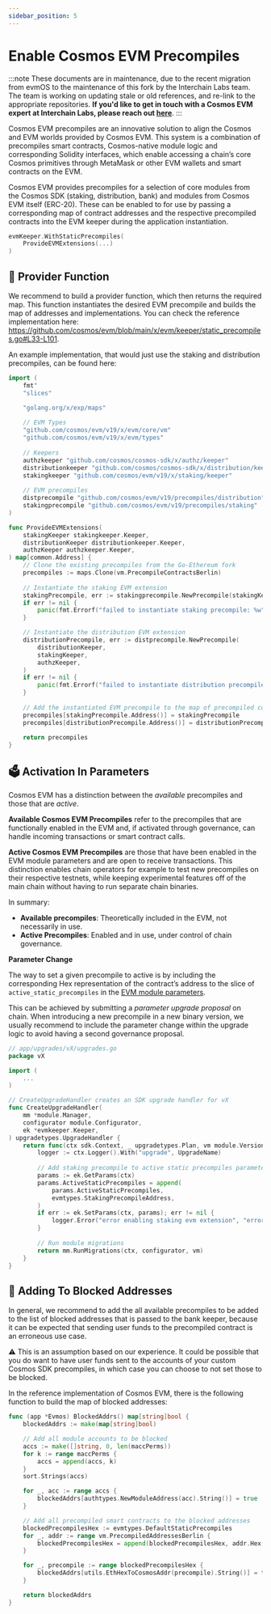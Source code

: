 ```yaml
---
sidebar_position: 5
---
```


# Enable Cosmos EVM Precompiles

:::note
These documents are in maintenance, due to the recent migration from evmOS to the maintenance of this fork by the Interchain Labs team. The team is working on updating stale or old references, and re-link to the appropriate repositories. **If you'd like to get in touch with a Cosmos EVM expert at Interchain Labs, please reach out [here](https://share-eu1.hsforms.com/2g6yO-PVaRoKj50rUgG4Pjg2e2sca)**.
:::

Cosmos EVM precompiles are an innovative solution to align the Cosmos and EVM worlds provided by Cosmos EVM. This system is a combination of precompiles smart contracts, Cosmos-native module logic and corresponding Solidity interfaces, which enable accessing a chain’s core Cosmos primitives through MetaMask or other EVM wallets and smart contracts on the EVM.

Cosmos EVM provides precompiles for a selection of core modules from the Cosmos SDK (staking, distribution, bank) and modules from Cosmos EVM itself (ERC-20). These can be enabled to for use by passing a corresponding map of contract addresses and the respective precompiled contracts into the EVM keeper during the application instantiation.

```go
evmKeeper.WithStaticPrecompiles(
	ProvideEVMExtensions(...)
)
```

## 🤝 Provider Function

We recommend to build a provider function, which then returns the required map. This function instantiates the desired EVM precompile and builds the map of addresses and implementations. You can check the reference implementation here: https://github.com/cosmos/evm/blob/main/x/evm/keeper/static_precompiles.go#L33-L101.

An example implementation, that would just use the staking and distribution precompiles, can be found here:

```go
import (
	fmt"
	"slices"

	"golang.org/x/exp/maps"
	
	// EVM Types
	"github.com/cosmos/evm/v19/x/evm/core/vm"
	"github.com/cosmos/evm/v19/x/evm/types"
	
	// Keepers
	authzkeeper "github.com/cosmos/cosmos-sdk/x/authz/keeper"
	distributionkeeper "github.com/cosmos/cosmos-sdk/x/distribution/keeper"
	stakingkeeper "github.com/cosmos/evm/v19/x/staking/keeper"
	
	// EVM precompiles
	distprecompile "github.com/cosmos/evm/v19/precompiles/distribution"
	stakingprecompile "github.com/cosmos/evm/v19/precompiles/staking"
)

func ProvideEVMExtensions(
	stakingKeeper stakingkeeper.Keeper,
	distributionKeeper distributionkeeper.Keeper,
	authzKeeper authzkeeper.Keeper,
) map[common.Address] {
	// Clone the existing precompiles from the Go-Ethereum fork
	precompiles := maps.Clone(vm.PrecompileContractsBerlin)
	
	// Instantiate the staking EVM extension
	stakingPrecompile, err := stakingprecompile.NewPrecompile(stakingKeeper, authzKeeper)
	if err != nil {
		panic(fmt.Errorf("failed to instantiate staking precompile: %w", err))
	}

	// Instantiate the distribution EVM extension
	distributionPrecompile, err := distprecompile.NewPrecompile(
		distributionKeeper,
		stakingKeeper,
		authzKeeper,
	)
	if err != nil {
		panic(fmt.Errorf("failed to instantiate distribution precompile: %w", err))
	}
	
	// Add the instantiated EVM precompile to the map of precompiled contracts
	precompiles[stakingPrecompile.Address()] = stakingPrecompile
	precompiles[distributionPrecompile.Address()] = distributionPrecompile
	
	return precompiles
}
```

## 🗳️ Activation In Parameters

Cosmos EVM has a distinction between the *available* precompiles and those that are *active*. 

**Available Cosmos EVM Precompiles** refer to the precompiles that are functionally enabled in the EVM and, if activated through governance, can handle incoming transactions or smart contract calls.

**Active Cosmos EVM Precompiles** are those that have been enabled in the EVM module parameters and are open to receive transactions. This distinction enables chain operators for example to test new precompiles on their respective testnets, while keeping experimental features off of the main chain without having to run separate chain binaries.

In summary:

- **Available precompiles**: Theoretically included in the EVM, not necessarily in use.
- **Active Precompiles**: Enabled and in use, under control of chain governance.

**Parameter Change**

The way to set a given precompile to active is by including the corresponding Hex representation of the contract’s address to the slice of `active_static_precompiles` in the [EVM module parameters](https://github.com/cosmos/evm/blob/v19.0.0/proto/ethermint/evm/v1/evm.proto#L10-L33).

This can be achieved by submitting a *parameter upgrade proposal* on chain. When introducing a new precompile in a new binary version, we usually recommend to include the parameter change within the upgrade logic to avoid having a second governance proposal.

```go
// app/upgrades/vX/upgrades.go
package vX

import (
	...
)

// CreateUpgradeHandler creates an SDK upgrade handler for vX
func CreateUpgradeHandler(
	mm *module.Manager,
	configurator module.Configurator,
	ek *evmkeeper.Keeper,
) upgradetypes.UpgradeHandler {
	return func(ctx sdk.Context, _ upgradetypes.Plan, vm module.VersionMap) (module.VersionMap, error) {
		logger := ctx.Logger().With("upgrade", UpgradeName)
		
		// Add staking precompile to active static precompiles parameter
		params := ek.GetParams(ctx)
		params.ActiveStaticPrecompiles = append(
			params.ActiveStaticPrecompiles,
			evmtypes.StakingPrecompileAddress,
		)
		if err := ek.SetParams(ctx, params); err != nil {
			logger.Error("error enabling staking evm extension", "error", err)
		}
		
		// Run module migrations
		return mm.RunMigrations(ctx, configurator, vm)
	}
}
```

## 🙅 Adding To Blocked Addresses

In general, we recommend to add the all available precompiles to be added to the list of blocked addresses that is passed to the bank keeper, because it can be expected that sending user funds to the precompiled contract is an erroneous use case.

<aside>
⚠️ This is an assumption based on our experience. It could be possible that you do want to have user funds sent to the accounts of your custom Cosmos SDK precompiles, in which case you can choose to not set those to be blocked.

</aside>

In the reference implementation of Cosmos EVM, there is the following function to build the map of blocked addresses:

```go
func (app *Evmos) BlockedAddrs() map[string]bool {
	blockedAddrs := make(map[string]bool)

	// Add all module accounts to be blocked
	accs := make([]string, 0, len(maccPerms))
	for k := range maccPerms {
		accs = append(accs, k)
	}
	sort.Strings(accs)

	for _, acc := range accs {
		blockedAddrs[authtypes.NewModuleAddress(acc).String()] = true
	}

	// Add all precompiled smart contracts to the blocked addresses
	blockedPrecompilesHex := evmtypes.DefaultStaticPrecompiles
	for _, addr := range vm.PrecompiledAddressesBerlin {
		blockedPrecompilesHex = append(blockedPrecompilesHex, addr.Hex())
	}

	for _, precompile := range blockedPrecompilesHex {
		blockedAddrs[utils.EthHexToCosmosAddr(precompile).String()] = true
	}

	return blockedAddrs
}
```